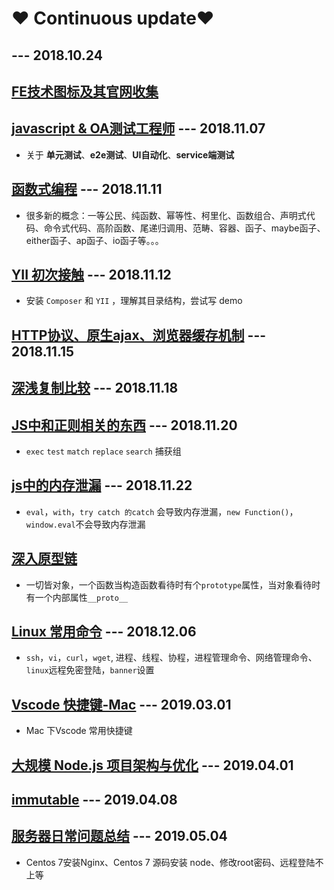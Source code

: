 #  ❤️ Continuous update❤️

##  										--- 2018.10.24                                                                                      

## [FE技术图标及其官网收集](https://github.com/LiuHao713/task/blob/master/Technology%20icon.md)
## [javascript & OA测试工程师](https://github.com/LiuHao713/task/blob/master/JavaScript%20%26%20QA.md) --- 2018.11.07
* 关于 **单元测试**、**e2e测试**、**UI自动化**、**service端测试**
## [函数式编程](https://github.com/LiuHao713/task/blob/master/functional%20programming.md) --- 2018.11.11
* 很多新的概念：一等公民、纯函数、幂等性、柯里化、函数组合、声明式代码、命令式代码、高阶函数、尾递归调用、范畴、容器、函子、maybe函子、either函子、ap函子、io函子等。。。
## [YII 初次接触](https://github.com/LiuHao713/task/blob/master/YII%20learning.md) --- 2018.11.12
* 安装 `Composer` 和 `YII` ，理解其目录结构，尝试写 demo

## [HTTP协议、原生ajax、浏览器缓存机制](https://github.com/LiuHao713/FE-Interview-questions/blob/master/http-ajax-cache.md) --- 2018.11.15

## [深浅复制比较](https://github.com/LiuHao713/FE-Interview-questions/blob/master/stack-shallowCopy-deepCopy.md) --- 2018.11.18

## [JS中和正则相关的东西](https://github.com/LiuHao713/task/blob/master/RegExp%20in%20JS.md) --- 2018.11.20
* `exec` `test` `match` `replace` `search` 捕获组

## [js中的内存泄漏](https://github.com/LiuHao713/task/blob/master/Js%20memory%20leak.md) --- 2018.11.22
* `eval`，`with`，`try catch 的catch` 会导致内存泄漏，`new Function()`，`window.eval`不会导致内存泄漏

## [深入原型链](https://github.com/LiuHao713/task/blob/master/protorype.md)
* 一切皆对象，一个函数当构造函数看待时有个`prototype`属性，当对象看待时有一个内部属性`__proto__`

## [Linux 常用命令](https://github.com/LiuHao713/task/blob/master/Linux%20basic.md) --- 2018.12.06
* `ssh`，`vi`，`curl`，`wget`, 进程、线程、协程，进程管理命令、网络管理命令、 `linux`远程免密登陆，`banner`设置

## [Vscode 快捷键-Mac](https://github.com/LiuHao713/task/blob/master/Mac%20vscode%20hot%20key.md) --- 2019.03.01
* Mac 下Vscode 常用快捷键

## [大规模 Node.js 项目架构与优化](https://github.com/LiuHao713/task/blob/master/NodeJs-architecture-optimization.md) --- 2019.04.01

## [immutable](https://github.com/LiuHao713/task/blob/master/immutable.md) --- 2019.04.08

## [服务器日常问题总结](https://github.com/LiuHao713/task/blob/master/summary_of_service_questions_.md) --- 2019.05.04

* Centos 7安装Nginx、Centos 7 源码安装 node、修改root密码、远程登陆不上等